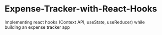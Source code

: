 # Expense-Tracker-with-React-Hooks
Implementing react hooks (Context API, useState, useReducer) while building an expense tracker app
